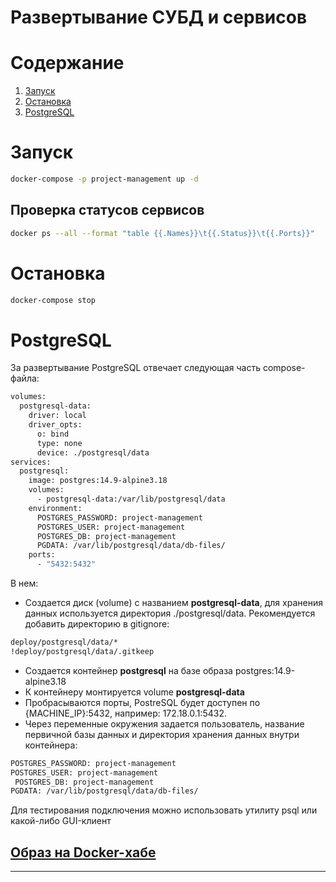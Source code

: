 # Развертывание СУБД и сервисов

# Содержание
1. [Запуск](#запуск)
2. [Остановка](#остановка)
3. [PostgreSQL](#postgresql)

# Запуск
```bash
docker-compose -p project-management up -d
```
## Проверка статусов сервисов

```bash
docker ps --all --format "table {{.Names}}\t{{.Status}}\t{{.Ports}}"
```

# Остановка
```bash
docker-compose stop
```

# PostgreSQL

За развертывание PostgreSQL отвечает следующая часть compose-файла:

```bash
volumes:
  postgresql-data:
    driver: local
    driver_opts:
      o: bind
      type: none
      device: ./postgresql/data
services:
  postgresql:
    image: postgres:14.9-alpine3.18
    volumes:
      - postgresql-data:/var/lib/postgresql/data
    environment:
      POSTGRES_PASSWORD: project-management
      POSTGRES_USER: project-management
      POSTGRES_DB: project-management
      PGDATA: /var/lib/postgresql/data/db-files/
    ports:
      - "5432:5432"
```

В нем:

- Создается диск (volume) с названием **postgresql-data**, для хранения данных используется директория ./postgresql/data. Рекомендуется добавить директорию в gitignore:

```bash
deploy/postgresql/data/*
!deploy/postgresql/data/.gitkeep
```
- Создается контейнер **postgresql** на базе образа postgres:14.9-alpine3.18
- К контейнеру монтируется volume **postgresql-data**
- Пробрасываются порты, PostreSQL будет доступен по {MACHINE_IP}:5432, например: 172.18.0.1:5432.
- Через переменные окружения задается пользователь, название первичной базы данных и директория хранения данных внутри контейнера:
```bash
POSTGRES_PASSWORD: project-management
POSTGRES_USER: project-management
 POSTGRES_DB: project-management
PGDATA: /var/lib/postgresql/data/db-files/
```

Для тестирования подключения можно использовать утилиту psql или какой-либо GUI-клиент

## [Образ на Docker-хабе](https://hub.docker.com/_/postgres)
---
